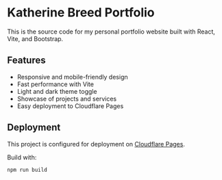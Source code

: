 # Katherine Breed Portfolio

This is the source code for my personal portfolio website built with React, Vite, and Bootstrap.

## Features

- Responsive and mobile-friendly design
- Fast performance with Vite
- Light and dark theme toggle
- Showcase of projects and services
- Easy deployment to Cloudflare Pages

## Deployment

This project is configured for deployment on [Cloudflare Pages](https://pages.cloudflare.com/).

Build with:

```bash
npm run build
```
